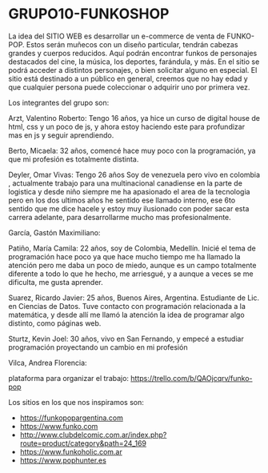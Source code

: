 # GRUPO10-FUNKOSHOP

La idea del SITIO WEB es desarrollar un e-commerce de venta de FUNKO-POP. Estos serán muñecos con un diseño particular, tendrán cabezas grandes y cuerpos reducidos. Aquí podrán encontrar funkos de personajes destacados del cine, la música, los deportes, farándula, y más. En el sitio se podrá acceder a distintos personajes, o bien solicitar alguno en especial. 
El sitio está destinado a un público en general, creemos que no hay edad y que cualquier persona puede coleccionar o adquirir uno por primera vez. 

Los integrantes del grupo son:

Arzt, Valentino Roberto: Tengo 16 años, ya hice un curso de digital house de html, css y un poco de js, y ahora estoy haciendo este para profundizar mas en js y seguir aprendiendo.

Berto, Micaela: 32 años, comencé hace muy poco con la programación, ya que mi profesión es totalmente distinta.

Deyler, Omar Vivas: Tengo 26 años Soy de venezuela pero vivo en colombia , actualmente trabajo para una multinacional canadiense en la parte de logistica y desde niño siempre me ha apasionado el area de la tecnologia pero en los dos ultimos años he sentido ese llamado interno, ese 6to sentido que me dice hacele y estoy muy ilusionado con poder sacar esta carrera adelante, para desarrollarme mucho mas profesionalmente.

García, Gastón Maximiliano:

Patiño, María Camila: 22 años, soy de Colombia, Medellín. Inicié el tema de programación hace poco ya que hace mucho tiempo me ha llamado la atención pero me daba un poco de miedo, aunque es un campo totalmente diferente a todo lo que he hecho, me arriesgué, y a aunque a veces se me dificulta, me gusta aprender. 

Suarez, Ricardo Javier: 25 años, Buenos Aires, Argentina. Estudiante de Lic. en Ciencias de Datos. Tuve contacto con programación relacionada a la matemática, y desde allí me llamó la atención la idea de programar algo distinto, como páginas web.

Sturtz, Kevin Joel: 30 años, vivo en San Fernando, y empecé a estudiar programación proyectando un cambio en mi profesión 

Vilca, Andrea Florencia:

plataforma para organizar el trabajo: https://trello.com/b/QAOjcqrv/funko-pop

Los sitios en los que nos inspiramos son:
- https://funkopopargentina.com
- https://www.funko.com
- http://www.clubdelcomic.com.ar/index.php?route=product/category&path=24_169
- https://www.funkoholic.com.ar
- https://www.pophunter.es

